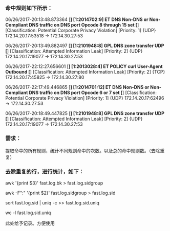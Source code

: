 
###  命中规则如下所示：
06/26/2017-20:13:48.873364  [**] [1:2014702:9] ET DNS Non-DNS or Non-Compliant DNS traffic on DNS port Opcode 8 through 15 set [**] [Classification: Potential Corporate Privacy Violation] [Priority: 1] {UDP} 172.14.20.17:53518 -> 172.14.30.27:53

06/26/2017-20:13:49.882497  [**] [1:2101948:8] GPL DNS zone transfer UDP [**] [Classification: Attempted Information Leak] [Priority: 2] {UDP} 172.14.20.17:19077 -> 172.14.30.27:53

06/26/2017-22:12:27.656601  [**] [1:2013028:4] ET POLICY curl User-Agent Outbound [**] [Classification: Attempted Information Leak] [Priority: 2] {TCP} 172.14.20.17:45825 -> 172.14.30.27:80

06/26/2017-22:17:49.446865  [**] [1:2014701:12] ET DNS Non-DNS or Non-Compliant DNS traffic on DNS port Opcode 6 or 7 set [**] [Classification: Potential Corporate Privacy Violation] [Priority: 1] {UDP} 172.14.20.17:62496 -> 172.14.30.27:53

06/26/2017-20:18:49.447825  [**] [1:2101948:8] GPL DNS zone transfer UDP [**] [Classification: Attempted Information Leak] [Priority: 2] {UDP} 172.14.20.17:19077 -> 172.14.30.27:53


### 需求：
提取命中的所有规则，统计不同规则命中的次数。以及总的命中规则数。（去除重复）

### 去除重复的行，进行统计，如下：

awk '{print $3}' fast.log.bk > fast.log.sidgroup

awk -F":" '{print $2}' fast.log.sidgroup  > fast.log.sid

sort  fast.log.sid | uniq -c  >> fast.log.sid.uniq

wc -l fast.log.sid.uniq

此处给予记录。方便使用
